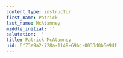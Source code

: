 ```yaml
---
content_type: instructor
first_name: Patrick
last_name: McAtamney
middle_initial: ''
salutation: ''
title: Patrick McAtamney
uid: 6f73e9a2-728a-1149-69bc-0033d0b6e9df
---
```

